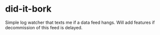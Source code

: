 # did-it-bork
Simple log watcher that texts me if a data feed hangs. Will add features if decommission of this feed is delayed.
